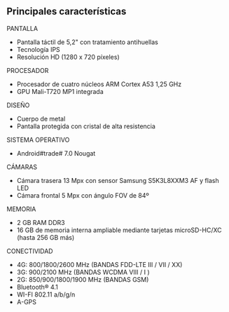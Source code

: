 ## Principales características

PANTALLA
- Pantalla táctil de 5,2" con tratamiento antihuellas
- Tecnología IPS
- Resolución  HD (1280 x 720  píxeles)

PROCESADOR
- Procesador de cuatro núcleos ARM Cortex A53 1,25 GHz
- GPU Mali-T720 MP1 integrada

DISEÑO
- Cuerpo de metal
- Pantalla protegida con cristal de alta resistencia

SISTEMA OPERATIVO
-  Android#trade# 7.0 Nougat

CÁMARAS
- Cámara trasera 13 Mpx con sensor Samsung S5K3L8XXM3 AF y flash LED
- Cámara frontal 5 Mpx con ángulo FOV de 84º

MEMORIA
- 2 GB RAM DDR3
- 16 GB de memoria interna ampliable mediante tarjetas microSD-HC/XC (hasta 256 GB más)

CONECTIVIDAD
- 4G: 800/1800/2600 MHz (BANDAS FDD-LTE III / VII / XX)
- 3G: 900/2100 MHz (BANDAS WCDMA VIII / I )
- 2G: 850/900/1800/1900 MHz (BANDAS GSM)
- Bluetooth® 4.1
- WI-FI 802.11 a/b/g/n
- A-GPS
